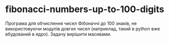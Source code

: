 # fibonacci-numbers-up-to-100-digits
Програма для обчислення чисел Фібоначчі до 100 знаків, не використовуючи модулів довгих чисел (наприклад, такий в python вже вбудований в ядро). Задачу вирішити масивами.
